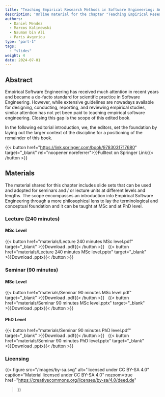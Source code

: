 ```yaml
---
title: "Teaching Empirical Research Methods in Software Engineering: An Editorial Introduction"
description: 'Online material for the chapter "Teaching Empirical Research Methods in Software Engineering: An Editorial Introduction"'
authors:
  - Daniel Mendez
  - Marcos Kalinowski
  - Nauman bin Ali
  - Paris Avgeriou
type: "part-1"
tags:
  - "slides"
weight: 4
date: 2024-07-01
---
```


## Abstract

Empirical Software Engineering has received much attention in recent years and became a de-facto standard for scientific practice in Software Engineering. However, while extensive guidelines are nowadays available for designing, conducting, reporting, and reviewing empirical studies, similar attention has not yet been paid to teaching empirical software engineering. Closing this gap is the scope of this edited book.

In the following editorial introduction, we, the editors, set the foundation by laying out the larger context of the discipline for a positioning of the remainder of this book.

{{< button href="https://link.springer.com/book/9783031717680" target="_blank" rel="noopener noreferrer">}}Fulltext on Springer Link{{< /button >}}

## Materials

The material shared for this chapter includes slide sets that can be used and adopted for seminars and / or lecture units at different levels and lengths. The scope encompasses an introduction into Empirical Software Engineering through a more philosophical lens to lay the terminological and conceptual foundation and it can be taught at MSc and at PhD level.

### Lecture (240 minutes)

#### MSc Level

{{< button href="materials/Lecture 240 minutes MSc level.pdf" target="_blank" >}}Download .pdf{{< /button >}} &nbsp; {{< button href="materials/Lecture 240 minutes MSc level.pptx" target="_blank" >}}Download .pptx{{< /button >}}

### Seminar (90 minutes)

#### MSc Level

{{< button href="materials/Seminar 90 minutes MSc level.pdf" target="_blank" >}}Download .pdf{{< /button >}} &nbsp; {{< button href="materials/Seminar 90 minutes MSc level.pptx" target="_blank" >}}Download .pptx{{< /button >}}

#### PhD Level

{{< button href="materials/Seminar 90 minutes PhD level.pdf" target="_blank" >}}Download .pdf{{< /button >}} &nbsp; {{< button href="materials/Seminar 90 minutes PhD level.pptx" target="_blank" >}}Download .pptx{{< /button >}}

### Licensing

{{< figure
    src="/images/by-sa.svg"
    alt="licensed under CC BY-SA 4.0"
    caption="Material licensed under CC BY-SA 4.0"
    nozoom=true
    href="https://creativecommons.org/licenses/by-sa/4.0/deed.de"
>}}

